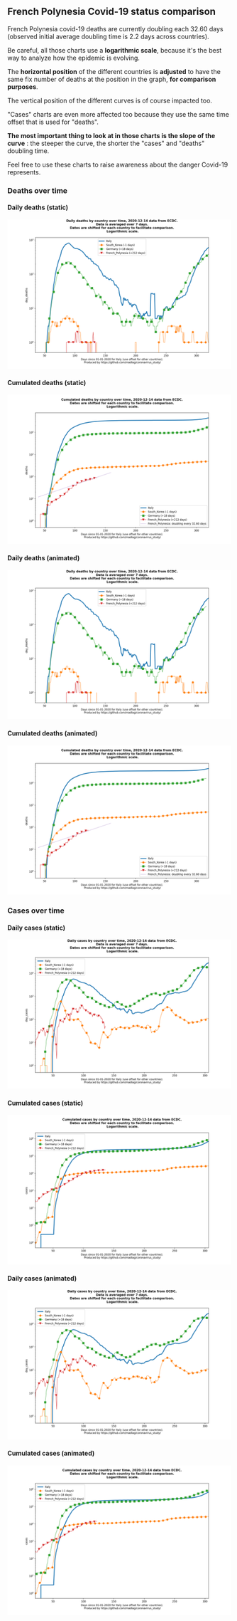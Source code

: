 ## French Polynesia Covid-19 status comparison 

French Polynesia covid-19 deaths are currently doubling each 32.60 days (observed initial average doubling time is 2.2 days across countries).



Be careful, all those charts use a **logarithmic scale**, because it's the best way to analyze how the epidemic is evolving.
 
The **horizontal position** of the different countries is **adjusted** to have the same fix number of deaths at the position in the graph, **for comparison purposes**.

The vertical position of the different curves is of course impacted too.

"Cases" charts are even more affected too because they use the same time offset that is used for "deaths".

**The most important thing to look at in those charts is the slope of the curve** : the steeper the curve, the shorter the "cases" and "deaths" doubling time.

Feel free to use these charts to raise awareness about the danger Covid-19 represents. 


 
### Deaths over time
 
#### Daily deaths (static)
![French Polynesia covid-19 daily deaths static chart](https://raw.githubusercontent.com/madlag/coronavirus_study/master/notebooks/graphs/2020-12-14/countries/French_Polynesia/2020-12-14_French_Polynesia_day_deaths.png "French Polynesia covid-19 day_deaths static chart")   
 
#### Cumulated deaths (static)
![French Polynesia covid-19 cumulated deaths static chart](https://raw.githubusercontent.com/madlag/coronavirus_study/master/notebooks/graphs/2020-12-14/countries/French_Polynesia/2020-12-14_French_Polynesia_deaths.png "French Polynesia covid-19 deaths static chart")   
 
#### Daily deaths (animated)
![French Polynesia covid-19 daily deaths animated chart](https://raw.githubusercontent.com/madlag/coronavirus_study/master/notebooks/graphs/2020-12-14/countries/French_Polynesia/2020-12-14_French_Polynesia_day_deaths.gif "French Polynesia covid-19 day_deaths animated chart")   
 
#### Cumulated deaths (animated)
![French Polynesia covid-19 cumulated deaths animated chart](https://raw.githubusercontent.com/madlag/coronavirus_study/master/notebooks/graphs/2020-12-14/countries/French_Polynesia/2020-12-14_French_Polynesia_deaths.gif "French Polynesia covid-19 deaths animated chart")   

 
### Cases over time
 
#### Daily cases (static)
![French Polynesia covid-19 daily cases static chart](https://raw.githubusercontent.com/madlag/coronavirus_study/master/notebooks/graphs/2020-12-14/countries/French_Polynesia/2020-12-14_French_Polynesia_day_cases.png "French Polynesia covid-19 day_cases static chart")   
 
#### Cumulated cases (static)
![French Polynesia covid-19 cumulated cases static chart](https://raw.githubusercontent.com/madlag/coronavirus_study/master/notebooks/graphs/2020-12-14/countries/French_Polynesia/2020-12-14_French_Polynesia_cases.png "French Polynesia covid-19 cases static chart")   
 
#### Daily cases (animated)
![French Polynesia covid-19 daily cases animated chart](https://raw.githubusercontent.com/madlag/coronavirus_study/master/notebooks/graphs/2020-12-14/countries/French_Polynesia/2020-12-14_French_Polynesia_day_cases.gif "French Polynesia covid-19 day_cases animated chart")   
 
#### Cumulated cases (animated)
![French Polynesia covid-19 cumulated cases animated chart](https://raw.githubusercontent.com/madlag/coronavirus_study/master/notebooks/graphs/2020-12-14/countries/French_Polynesia/2020-12-14_French_Polynesia_cases.gif "French Polynesia covid-19 cases animated chart")   

